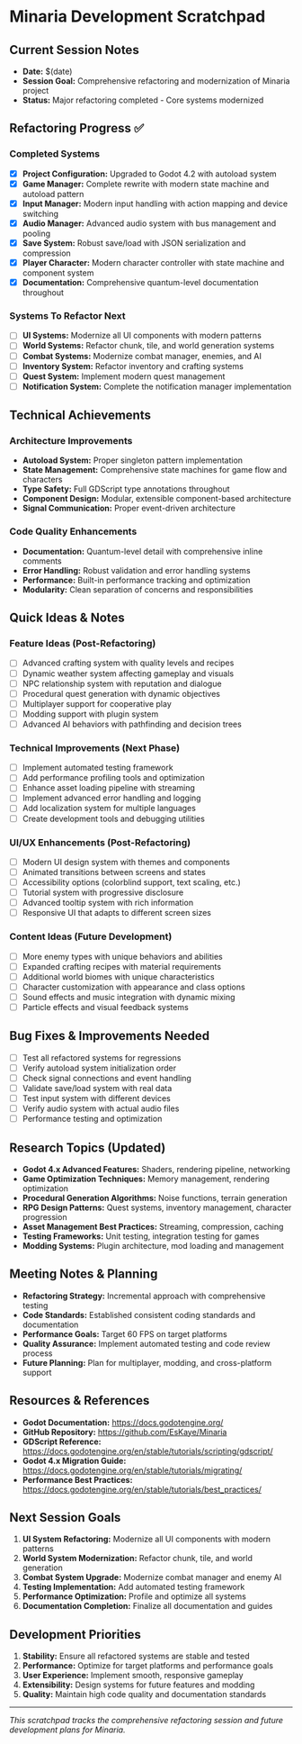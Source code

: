 # Minaria Development Scratchpad

## Current Session Notes
- **Date:** $(date)
- **Session Goal:** Comprehensive refactoring and modernization of Minaria project
- **Status:** Major refactoring completed - Core systems modernized

## Refactoring Progress ✅

### Completed Systems
- [x] **Project Configuration:** Upgraded to Godot 4.2 with autoload system
- [x] **Game Manager:** Complete rewrite with modern state machine and autoload pattern
- [x] **Input Manager:** Modern input handling with action mapping and device switching
- [x] **Audio Manager:** Advanced audio system with bus management and pooling
- [x] **Save System:** Robust save/load with JSON serialization and compression
- [x] **Player Character:** Modern character controller with state machine and component system
- [x] **Documentation:** Comprehensive quantum-level documentation throughout

### Systems To Refactor Next
- [ ] **UI Systems:** Modernize all UI components with modern patterns
- [ ] **World Systems:** Refactor chunk, tile, and world generation systems
- [ ] **Combat Systems:** Modernize combat manager, enemies, and AI
- [ ] **Inventory System:** Refactor inventory and crafting systems
- [ ] **Quest System:** Implement modern quest management
- [ ] **Notification System:** Complete the notification manager implementation

## Technical Achievements

### Architecture Improvements
- **Autoload System:** Proper singleton pattern implementation
- **State Management:** Comprehensive state machines for game flow and characters
- **Type Safety:** Full GDScript type annotations throughout
- **Component Design:** Modular, extensible component-based architecture
- **Signal Communication:** Proper event-driven architecture

### Code Quality Enhancements
- **Documentation:** Quantum-level detail with comprehensive inline comments
- **Error Handling:** Robust validation and error handling systems
- **Performance:** Built-in performance tracking and optimization
- **Modularity:** Clean separation of concerns and responsibilities

## Quick Ideas & Notes

### Feature Ideas (Post-Refactoring)
- [ ] Advanced crafting system with quality levels and recipes
- [ ] Dynamic weather system affecting gameplay and visuals
- [ ] NPC relationship system with reputation and dialogue
- [ ] Procedural quest generation with dynamic objectives
- [ ] Multiplayer support for cooperative play
- [ ] Modding support with plugin system
- [ ] Advanced AI behaviors with pathfinding and decision trees

### Technical Improvements (Next Phase)
- [ ] Implement automated testing framework
- [ ] Add performance profiling tools and optimization
- [ ] Enhance asset loading pipeline with streaming
- [ ] Implement advanced error handling and logging
- [ ] Add localization system for multiple languages
- [ ] Create development tools and debugging utilities

### UI/UX Enhancements (Post-Refactoring)
- [ ] Modern UI design system with themes and components
- [ ] Animated transitions between screens and states
- [ ] Accessibility options (colorblind support, text scaling, etc.)
- [ ] Tutorial system with progressive disclosure
- [ ] Advanced tooltip system with rich information
- [ ] Responsive UI that adapts to different screen sizes

### Content Ideas (Future Development)
- [ ] More enemy types with unique behaviors and abilities
- [ ] Expanded crafting recipes with material requirements
- [ ] Additional world biomes with unique characteristics
- [ ] Character customization with appearance and class options
- [ ] Sound effects and music integration with dynamic mixing
- [ ] Particle effects and visual feedback systems

## Bug Fixes & Improvements Needed
- [ ] Test all refactored systems for regressions
- [ ] Verify autoload system initialization order
- [ ] Check signal connections and event handling
- [ ] Validate save/load system with real data
- [ ] Test input system with different devices
- [ ] Verify audio system with actual audio files
- [ ] Performance testing and optimization

## Research Topics (Updated)
- **Godot 4.x Advanced Features:** Shaders, rendering pipeline, networking
- **Game Optimization Techniques:** Memory management, rendering optimization
- **Procedural Generation Algorithms:** Noise functions, terrain generation
- **RPG Design Patterns:** Quest systems, inventory management, character progression
- **Asset Management Best Practices:** Streaming, compression, caching
- **Testing Frameworks:** Unit testing, integration testing for games
- **Modding Systems:** Plugin architecture, mod loading and management

## Meeting Notes & Planning
- **Refactoring Strategy:** Incremental approach with comprehensive testing
- **Code Standards:** Established consistent coding standards and documentation
- **Performance Goals:** Target 60 FPS on target platforms
- **Quality Assurance:** Implement automated testing and code review process
- **Future Planning:** Plan for multiplayer, modding, and cross-platform support

## Resources & References
- **Godot Documentation:** https://docs.godotengine.org/
- **GitHub Repository:** https://github.com/EsKaye/Minaria
- **GDScript Reference:** https://docs.godotengine.org/en/stable/tutorials/scripting/gdscript/
- **Godot 4.x Migration Guide:** https://docs.godotengine.org/en/stable/tutorials/migrating/
- **Performance Best Practices:** https://docs.godotengine.org/en/stable/tutorials/best_practices/

## Next Session Goals
1. **UI System Refactoring:** Modernize all UI components with modern patterns
2. **World System Modernization:** Refactor chunk, tile, and world generation
3. **Combat System Upgrade:** Modernize combat manager and enemy AI
4. **Testing Implementation:** Add automated testing framework
5. **Performance Optimization:** Profile and optimize all systems
6. **Documentation Completion:** Finalize all documentation and guides

## Development Priorities
1. **Stability:** Ensure all refactored systems are stable and tested
2. **Performance:** Optimize for target platforms and performance goals
3. **User Experience:** Implement smooth, responsive gameplay
4. **Extensibility:** Design systems for future features and modding
5. **Quality:** Maintain high code quality and documentation standards

---
*This scratchpad tracks the comprehensive refactoring session and future development plans for Minaria.* 